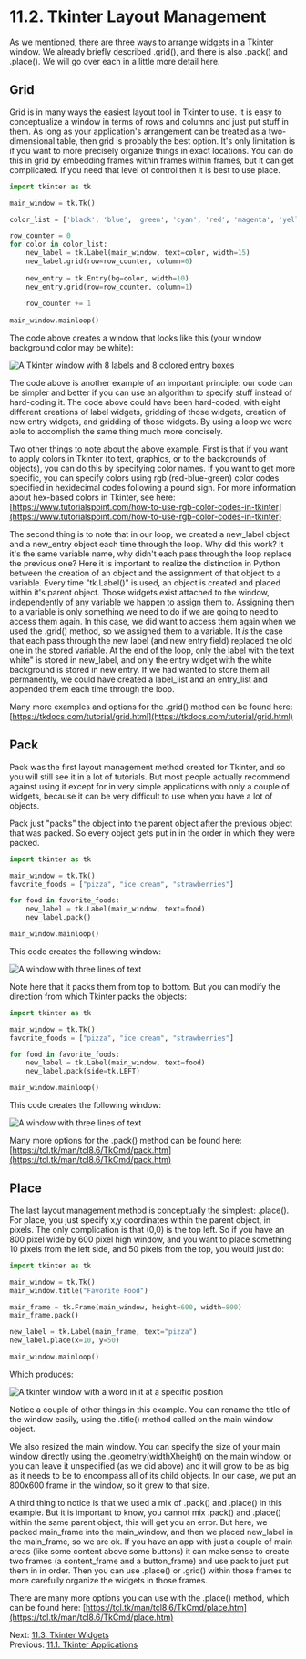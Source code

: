 # 11.2. Tkinter Layout Management

As we mentioned, there are three ways to arrange widgets in a Tkinter window. We already briefly described .grid(), and
there is also .pack() and .place(). We will go over each in a little more detail here. 


## Grid

Grid is in many ways the easiest layout tool in Tkinter to use. It is easy to conceptualize a window in terms of
rows and columns and just put stuff in them. As long as your application's arrangement can be treated as a 
two-dimensional table, then grid is probably the best option. It's only limitation is if you want to more precisely 
organize things in exact locations. You can do this in grid by embedding frames within frames within frames, but it 
can get complicated. If you need that level of control then it is best to use place.

```python
import tkinter as tk

main_window = tk.Tk()

color_list = ['black', 'blue', 'green', 'cyan', 'red', 'magenta', 'yellow', 'white']

row_counter = 0
for color in color_list:
    new_label = tk.Label(main_window, text=color, width=15)
    new_label.grid(row=row_counter, column=0)
    
    new_entry = tk.Entry(bg=color, width=10)
    new_entry.grid(row=row_counter, column=1)
    
    row_counter += 1
    
main_window.mainloop()
```

The code above creates a window that looks like this (your window background color may be white):

![A Tkinter window with 8 labels and 8 colored entry boxes](../images/tkinter3.png)

The code above is another example of an important principle: our code can be simpler and better if you can use an 
algorithm to specify stuff instead of hard-coding it. The code above could have been hard-coded, with eight different 
creations of label widgets, gridding of those widgets, creation of new entry widgets, and gridding of those widgets. By
using a loop we were able to accomplish the same thing much more concisely.

Two other things to note about the above example. First is that if you want to apply colors in Tkinter (to text, 
graphics, or to the backgrounds of objects), you can do this by specifying color names. If you want to get more specific, 
you can specify colors using rgb (red-blue-green) color codes specified in hexidecimal codes following a pound sign. For 
more information about hex-based colors in Tkinter, see here: 
[https://www.tutorialspoint.com/how-to-use-rgb-color-codes-in-tkinter](https://www.tutorialspoint.com/how-to-use-rgb-color-codes-in-tkinter)

The second thing is to note that in our loop, we created a new_label object and a new_entry object each time through the 
loop. Why did this work? It it's the same variable name, why didn't each pass through the loop replace the previous one?
Here it is important to realize the distinction in Python between the creation of an object and the assignment of that 
object to a variable. Every time "tk.Label()" is used, an object is created and placed within it's parent object. Those 
widgets exist attached to the window, independently of any variable we happen to assign them to. Assigning them to a 
variable is only something we need to do if we are going to need to access them again. In this case, we did want to 
access them again when we used the .grid() method, so we assigned them to a variable. It *is* the case that each pass 
through the new label (and new entry field) replaced the old one in the stored variable. At the end of the loop, only 
the label with the text white" is stored in new_label, and only the entry widget with the white background is stored in
new entry. If we had wanted to store them all permanently, we could have created a label_list and an entry_list and 
appended them each time through the loop.

Many more examples and options for the .grid() method can be found here:
[https://tkdocs.com/tutorial/grid.html](https://tkdocs.com/tutorial/grid.html)

## Pack

Pack was the first layout management method created for Tkinter, and so you will still see it in a lot of tutorials. But 
most people actually recommend against using it except for in very simple applications with only a couple of widgets, 
because it can be very difficult to use when you have a lot of objects.

Pack just "packs" the object into the parent object after the previous object that was packed. So every object gets
put in in the order in which they were packed.

```python
import tkinter as tk

main_window = tk.Tk()
favorite_foods = ["pizza", "ice cream", "strawberries"]

for food in favorite_foods:
    new_label = tk.Label(main_window, text=food)
    new_label.pack()

main_window.mainloop()
```

This code creates the following window:

![A window with three lines of text](../images/tkinter4.png)

Note here that it packs them from top to bottom. But you can modify the direction from which Tkinter packs the objects:

```python
import tkinter as tk

main_window = tk.Tk()
favorite_foods = ["pizza", "ice cream", "strawberries"]

for food in favorite_foods:
    new_label = tk.Label(main_window, text=food)
    new_label.pack(side=tk.LEFT)

main_window.mainloop()
```

This code creates the following window:

![A window with three lines of text](../images/tkinter5.png)

Many more options for the .pack() method can be found here:
[https://tcl.tk/man/tcl8.6/TkCmd/pack.htm](https://tcl.tk/man/tcl8.6/TkCmd/pack.htm)


## Place

The last layout management method is conceptually the simplest: .place(). For place, you just specify x,y coordinates 
within the parent object, in pixels. The only complication is that (0,0) is the top left. So if you have an 800 pixel 
wide by 600 pixel high window, and you want to place something 10 pixels from the left side, and 50 pixels from the top,
you would just do:

```python
import tkinter as tk

main_window = tk.Tk()
main_window.title("Favorite Food")

main_frame = tk.Frame(main_window, height=600, width=800)
main_frame.pack()

new_label = tk.Label(main_frame, text="pizza")
new_label.place(x=10, y=50)

main_window.mainloop()
```

Which produces:

![A tkinter window with a word in it at a specific position](../images/tkinter6.png)

Notice a couple of other things in this example. You can rename the title of the window easily, using the .title() 
method called on the main window object. 

We also resized the main window. You can specify the size of your main window directly using the .geometry(widthXheight) 
on the main window, or you can leave it unspecified (as we did above) and it will grow to be as big as it needs to be to 
encompass all of its child objects. In our case, we put an 800x600 frame in the window, so it grew to that size.

A third thing to notice is that we used a mix of .pack() and .place() in this example. But it is important to know, you 
cannot mix .pack() and .place() within the same parent object, this will get you an error. But here, we packed 
main_frame into the main_window, and then we placed new_label in the main_frame, so we are ok. If you have an app with 
just a couple of main areas (like some content above some buttons) it can make sense to create two frames (a 
content_frame and a button_frame) and use pack to just put them in in order. Then you can use .place() or .grid() within 
those frames to more carefully organize the widgets in those frames.

There are many more options you can use with the .place() method, which can be found here:
[https://tcl.tk/man/tcl8.6/TkCmd/place.htm](https://tcl.tk/man/tcl8.6/TkCmd/place.htm)

Next: [11.3. Tkinter Widgets](11.3.%20Tkinter%20Widgets.md)<br>
Previous: [11.1. Tkinter Applications](11.1.%20Tkinter%20Applications.md)
